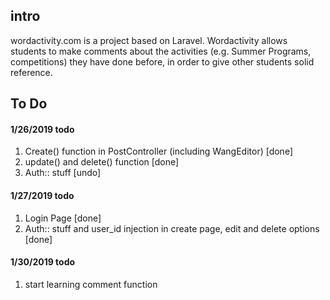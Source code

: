 ## intro
wordactivity.com is a project based on Laravel. Wordactivity allows students to make comments about the activities (e.g. Summer Programs, competitions) they have done before, in order to give other students solid reference.

## To Do
#### 1/26/2019 todo
1. Create() function in PostController (including WangEditor) [done]
2. update() and delete() function [done]
3. Auth:: stuff [undo]

#### 1/27/2019 todo

1. Login Page [done]
2. Auth:: stuff and user_id injection in create page, edit and delete options [done]

#### 1/30/2019 todo

1. start learning comment function







